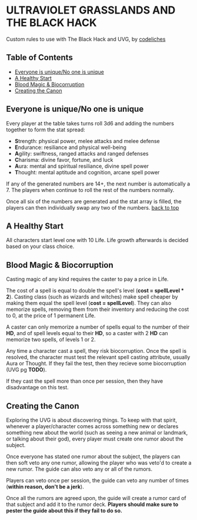 # ULTRAVIOLET GRASSLANDS AND THE BLACK HACK
Custom rules to use with The Black Hack and UVG, by [codeliches](https://www.twitter.com/codeliches)

## Table of Contents
- [Everyone is unique/No one is unique](#everyone-is-unique/no-one-is-unique)
- [A Healthy Start](#a-healthy-start)
- [Blood Magic & Biocorruption](#blood-magic-&-biocorruption)
- [Creating the Canon](#creating-the-canon)

## Everyone is unique/No one is unique
Every player at the table takes turns roll 3d6 and adding the numbers together to form the stat spread:
* **S**trength: physical power, melee attacks and melee defense
* **E**ndurance: resiliance and physical well-being
* **A**gility: swiftness, ranged attacks and ranged defenses
* **C**harisma: divine favor, fortune, and luck
* **A**ura: mental and spiritual resiliance, divine spell power
* **T**hought: mental aptitude and cognition, arcane spell power

If any of the generated numbers are 14+, the next number is automatically a 7. The players when continue to roll the rest of the numbers normally.

Once all six of the numbers are generated and the stat array is filled, the players can then individually swap any two of the numbers.
[back to top](#table-of-contents)

## A Healthy Start
All characters start level one with 10 Life. Life growth afterwards is decided based on your class choice.

## Blood Magic & Biocorruption
Casting magic of any kind requires the caster to pay a price in Life.

The cost of a spell is equal to double the spell's level (**cost = spellLevel * 2**).
Casting class (such as wizards and witches) make spell cheaper by making them equal the spell level (**cost = spellLevel**). They can also memorize spells, removing them from their inventory and reducing the cost to 0, at the price of 1 permanent Life.

A caster can only memorize a number of spells equal to the number of their **HD**, and of spell levels equal to their **HD**, so a caster with 2 **HD** can memorize two spells, of levels 1 or 2.

Any time a character cast a spell, they risk biocorruption. Once the spell is resolved, the character must test the relevant spell casting attribute, usually Aura or Thought. If they fail the test, then they recieve some biocorruption (UVG pg **TODO**).

If they cast the spell more than once per session, then they have disadvantage on this test.

## Creating the Canon
Exploring the UVG is about discovering things. To keep with that spirit, whenever a player/character comes across something new or declares something new about the world (such as seeing a new animal or landmark, or talking about their god), every player must create one rumor about the subject.

Once everyone has stated one rumor about the subject, the players can then soft veto any one rumor, allowing the player who was veto'd to create a new rumor. The guide can also veto any or all of the rumors.

Players can veto once per session, the guide can veto any number of times (**within reason, don't be a jerk**).

Once all the rumors are agreed upon, the guide will create a rumor card of that subject and add it to the rumor deck. **Players should make sure to pester the guide about this if they fail to do so.**
